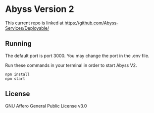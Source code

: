 # Abyss Version 2
This current repo is linked at https://github.com/Abyss-Services/Deployable/

## Running
The default port is port 3000. You may change the port in the .env file.

Run these commands in your terminal in order to start Abyss V2.

```shell
npm install
npm start
```

## License

GNU Affero General Public License v3.0
